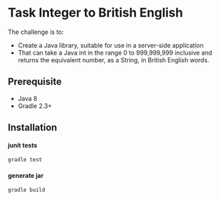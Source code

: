 # Task Integer to British English

The challenge is to:

  - Create a Java library, suitable for use in a server-side application
  - That can take a Java int in the range 0 to 999,999,999 inclusive and returns the  equivalent number, as a String, in British English words.


## Prerequisite
- Java 8
- Gradle 2.3+

## Installation
#### junit tests

```sh
gradle test
```
#### generate jar

```sh
gradle build
```